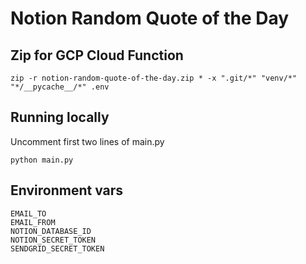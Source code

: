 # Notion Random Quote of the Day

## Zip for GCP Cloud Function

```
zip -r notion-random-quote-of-the-day.zip * -x ".git/*" "venv/*" "*/__pycache__/*" .env

```

## Running locally

Uncomment first two lines of main.py

```
python main.py
```

## Environment vars

```
EMAIL_TO
EMAIL_FROM
NOTION_DATABASE_ID
NOTION_SECRET_TOKEN
SENDGRID_SECRET_TOKEN
```
